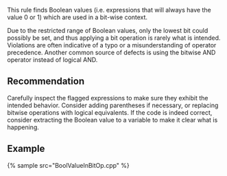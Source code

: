 This rule finds Boolean values (i.e. expressions that will always have the value 0 or 1) which are used in a bit-wise context.

Due to the restricted range of Boolean values, only the lowest bit could possibly be set, and thus applying a bit operation is rarely what is intended. Violations are often indicative of a typo or a misunderstanding of operator precedence. Another common source of defects is using the bitwise AND operator instead of logical AND.


## Recommendation
Carefully inspect the flagged expressions to make sure they exhibit the intended behavior. Consider adding parentheses if necessary, or replacing bitwise operations with logical equivalents. If the code is indeed correct, consider extracting the Boolean value to a variable to make it clear what is happening.


## Example
{% sample src="BoolValueInBitOp.cpp" %}
